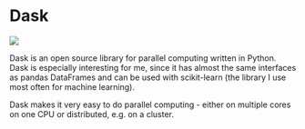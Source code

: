 # Dask

![](https://docs.dask.org/en/latest/_images/dask_horizontal.svg)

Dask is an open source library for parallel computing written in Python. Dask is especially interesting for me, since it has almost the same interfaces as pandas DataFrames and can be used with scikit-learn (the library I use most often for machine learning).

Dask makes it very easy to do parallel computing - either on multiple cores on one CPU or distributed, e.g. on a cluster.